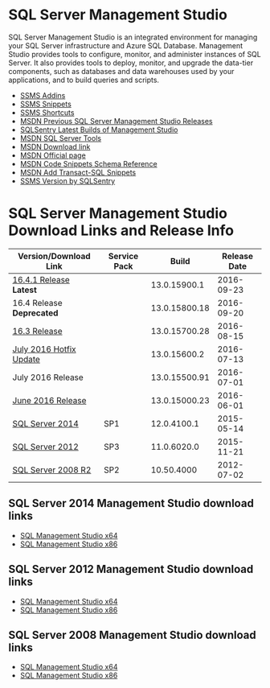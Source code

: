 # SQL Server Management Studio
SQL Server Management Studio is an integrated environment for managing your SQL Server infrastructure and Azure SQL Database. Management Studio provides tools to configure, monitor, and administer instances of SQL Server. It also provides tools to deploy, monitor, and upgrade the data-tier components, such as databases and data warehouses used by your applications, and to build queries and scripts.

 - [SSMS Addins](SSMS_Addins.md)
 - [SSMS Snippets](SSMS_Snippets)
 - [SSMS Shortcuts](SSMS_Shortcuts.md)
 - [MSDN Previous SQL Server Management Studio Releases](https://msdn.microsoft.com/en-us/library/mt238488.aspx)
 - [SQLSentry Latest Builds of Management Studio](http://blogs.sqlsentry.com/team-posts/latest-builds-management-studio/)
 - [MSDN SQL Server Tools](https://msdn.microsoft.com/en-us/library/mt238365.aspx)
 - [MSDN Download link](https://msdn.microsoft.com/en-us/library/mt238290.aspx)
 - [MSDN Official page](https://msdn.microsoft.com/en-us/library/hh213248.aspx)
 - [MSDN Code Snippets Schema Reference](https://msdn.microsoft.com/en-us/library/ms171418.aspx)
 - [MSDN Add Transact-SQL Snippets](https://msdn.microsoft.com/en-us/library/gg492130.aspx)
 - [SSMS Version by SQLSentry](https://blogs.sqlsentry.com/team-posts/latest-builds-management-studio/)


# SQL Server Management Studio Download Links and Release Info

| Version/Download Link       | Service Pack | Build         | Release Date |
|-----------------------------|--------------|---------------|--------------|
| [16.4.1 Release] **Latest** |              | 13.0.15900.1  | 2016-09-23   |
| 16.4 Release **Deprecated** |              | 13.0.15800.18 | 2016-09-20   |
| [16.3 Release]              |              | 13.0.15700.28 | 2016-08-15   |
| [July 2016 Hotfix Update]   |              | 13.0.15600.2  | 2016-07-13   |
| July 2016 Release           |              | 13.0.15500.91 | 2016-07-01   |
| [June 2016 Release]         |              | 13.0.15000.23 | 2016-06-01   |
| [SQL Server 2014]           |  SP1         | 12.0.4100.1   | 2015-05-14   |
| [SQL Server 2012]           |  SP3         | 11.0.6020.0   | 2015-11-21   |
| [SQL Server 2008 R2]        |  SP2         | 10.50.4000    | 2012-07-02   |


[16.4.1 Release]:http://go.microsoft.com/fwlink/?LinkID=828615
[16.3 Release]:http://go.microsoft.com/fwlink/?LinkID=824938
[July 2016 Hotfix Update]:http://go.microsoft.com/fwlink/?LinkID=822301
[June 2016 Release]:http://go.microsoft.com/fwlink/?LinkID=799832
[SQL Server 2014]:https://msdn.microsoft.com/en-us/library/mt238488.aspx
[SQL Server 2012]:https://msdn.microsoft.com/en-us/library/mt238488.aspx
[SQL Server 2008 R2]:https://www.microsoft.com/en-us/download/details.aspx?id=30438


## SQL Server 2014 Management Studio download links
 - [SQL Management Studio x64](http://download.microsoft.com/download/E/A/E/EAE6F7FC-767A-4038-A954-49B8B05D04EB/MgmtStudio%2064BIT/SQLManagementStudio_x64_ENU.exe)
 - [SQL Management Studio x86](http://download.microsoft.com/download/E/A/E/EAE6F7FC-767A-4038-A954-49B8B05D04EB/MgmtStudio%2032BIT/SQLManagementStudio_x86_ENU.exe)


## SQL Server 2012 Management Studio download links
 - [SQL Management Studio x64](http://download.microsoft.com/download/8/D/D/8DD7BDBA-CEF7-4D8E-8C16-D9F69527F909/ENU/x64/SQLManagementStudio_x64_ENU.exe)
 - [SQL Management Studio x86](http://download.microsoft.com/download/8/D/D/8DD7BDBA-CEF7-4D8E-8C16-D9F69527F909/ENU/x86/SQLManagementStudio_x86_ENU.exe)


## SQL Server 2008 Management Studio download links
 - [SQL Management Studio x64](http://download.microsoft.com/download/0/4/B/04BE03CD-EAF3-4797-9D8D-2E08E316C998/SQLManagementStudio_x64_ENU.exe)
 - [SQL Management Studio x86](http://download.microsoft.com/download/0/4/B/04BE03CD-EAF3-4797-9D8D-2E08E316C998/SQLManagementStudio_x86_ENU.exe)
